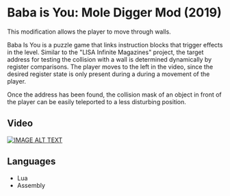 # Baba is You: Mole Digger Mod (2019)

This modification allows the player to move through walls.

Baba Is You is a puzzle game that links instruction blocks that trigger effects in the level.
Similar to the "LISA Infinite Magazines" project, the target address for testing the
collision with a wall is determined dynamically by register comparisons.
The player moves to the left in the video, since the desired register state is only present during a
during a movement of the player.

Once the address has been found, the collision mask of an object in front of the
player can be easily teleported to a less disturbing position.

## Video

[![IMAGE ALT TEXT](http://img.youtube.com/vi/g1MOEgDb8bA/0.jpg)](http://www.youtube.com/watch?v=g1MOEgDb8bA "Baba Is You Mole Mod Dig through tiles")

## Languages
- Lua
- Assembly
